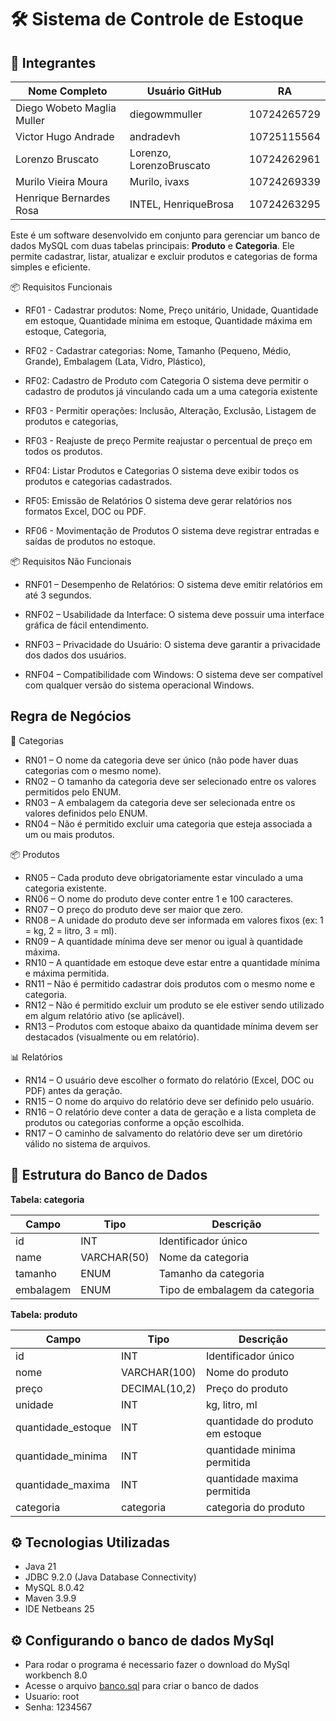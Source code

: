 # 🛠️ Sistema de Controle de Estoque


## 👥 Integrantes

| Nome Completo                     | Usuário GitHub       | RA            |
|----------------------------------|-----------------------|---------------|
| Diego Wobeto Maglia Muller       | diegowmmuller        | 10724265729   |
| Victor Hugo Andrade              | andradevh            | 10725115564   |
| Lorenzo Bruscato                 | Lorenzo, LorenzoBruscato              | 10724262961   |
| Murilo Vieira Moura              | Murilo, ivaxs              | 10724269339   |
| Henrique Bernardes Rosa          | INTEL, HenriqueBrosa        | 10724263295   |

Este é um software desenvolvido em conjunto para gerenciar um banco de dados MySQL com duas tabelas principais: **Produto** e **Categoria**. Ele permite cadastrar, listar, atualizar e excluir produtos e categorias de forma simples e eficiente.

📦 Requisitos Funcionais

- RF01 - Cadastrar produtos:
Nome,
Preço unitário,
Unidade,
Quantidade em estoque,
Quantidade mínima em estoque,
Quantidade máxima em estoque,
Categoria,

- RF02 - Cadastrar categorias:
Nome,
Tamanho (Pequeno, Médio, Grande),
Embalagem (Lata, Vidro, Plástico),

- RF02: Cadastro de Produto com Categoria
O sistema deve permitir o cadastro de produtos já vinculando cada um a uma categoria existente

- RF03 - Permitir operações:
Inclusão,
Alteração,
Exclusão,
Listagem de produtos e categorias,

- RF03 - Reajuste de preço
Permite reajustar o percentual de preço em todos os produtos.

- RF04: Listar Produtos e Categorias
O sistema deve exibir todos os produtos e categorias cadastrados.

- RF05: Emissão de Relatórios
O sistema deve gerar relatórios nos formatos Excel, DOC ou PDF.

- RF06 - Movimentação de Produtos
O sistema deve registrar entradas e saídas de produtos no estoque.

📦 Requisitos Não Funcionais

- RNF01 – Desempenho de Relatórios:
O sistema deve emitir relatórios em até 3 segundos.

- RNF02 – Usabilidade da Interface:
O sistema deve possuir uma interface gráfica de fácil entendimento.

- RNF03 – Privacidade do Usuário:
O sistema deve garantir a privacidade dos dados dos usuários.

- RNF04 – Compatibilidade com Windows:
O sistema deve ser compatível com qualquer versão do sistema operacional Windows.

## Regra de Negócios

📁 Categorias
- RN01 – O nome da categoria deve ser único (não pode haver duas categorias com o mesmo nome).
- RN02 – O tamanho da categoria deve ser selecionado entre os valores permitidos pelo ENUM.
- RN03 – A embalagem da categoria deve ser selecionada entre os valores definidos pelo ENUM.
- RN04 – Não é permitido excluir uma categoria que esteja associada a um ou mais produtos.

📦 Produtos
- RN05 – Cada produto deve obrigatoriamente estar vinculado a uma categoria existente.
- RN06 – O nome do produto deve conter entre 1 e 100 caracteres.
- RN07 – O preço do produto deve ser maior que zero.
- RN08 – A unidade do produto deve ser informada em valores fixos (ex: 1 = kg, 2 = litro, 3 = ml).
- RN09 – A quantidade mínima deve ser menor ou igual à quantidade máxima.
- RN10 – A quantidade em estoque deve estar entre a quantidade mínima e máxima permitida.
- RN11 – Não é permitido cadastrar dois produtos com o mesmo nome e categoria.
- RN12 – Não é permitido excluir um produto se ele estiver sendo utilizado em algum relatório ativo (se aplicável).
- RN13 – Produtos com estoque abaixo da quantidade mínima devem ser destacados (visualmente ou em relatório).

📊 Relatórios
- RN14 – O usuário deve escolher o formato do relatório (Excel, DOC ou PDF) antes da geração.
- RN15 – O nome do arquivo do relatório deve ser definido pelo usuário.
- RN16 – O relatório deve conter a data de geração e a lista completa de produtos ou categorias conforme a opção escolhida.
- RN17 – O caminho de salvamento do relatório deve ser um diretório válido no sistema de arquivos.

## 🧱 Estrutura do Banco de Dados

**Tabela: categoria**

| Campo     | Tipo        | Descrição                      |
| --------- | ----------- | ------------------------------ |
| id        | INT         | Identificador único            |
| name      | VARCHAR(50) | Nome da categoria              |
| tamanho   | ENUM        | Tamanho da categoria           |
| embalagem | ENUM        | Tipo de embalagem da categoria |

**Tabela: produto**

| Campo              | Tipo          | Descrição                        |
| ------------------ | ------------- | -------------------------------- |
| id                 | INT           | Identificador único              |
| nome               | VARCHAR(100)  | Nome do produto                  |
| preço              | DECIMAL(10,2) | Preço do produto                 |
| unidade            | INT           | kg, litro, ml                    |
| quantidade_estoque | INT           | quantidade do produto em estoque |
| quantidade_minima  | INT           | quantidade minima permitida      |
| quantidade_maxima  | INT           | quantidade maxima permitida      |
| categoria          | categoria     | categoria do produto             |

## ⚙️ Tecnologias Utilizadas

- Java 21
- JDBC 9.2.0 (Java Database Connectivity) 
- MySQL 8.0.42
- Maven 3.9.9
- IDE Netbeans 25

## ⚙️ Configurando o banco de dados MySql

- Para rodar o programa é necessario fazer o download do MySql workbench 8.0
- Acesse o arquivo [banco.sql](banco.sql) para criar o banco de dados
- Usuario: root
- Senha: 1234567

